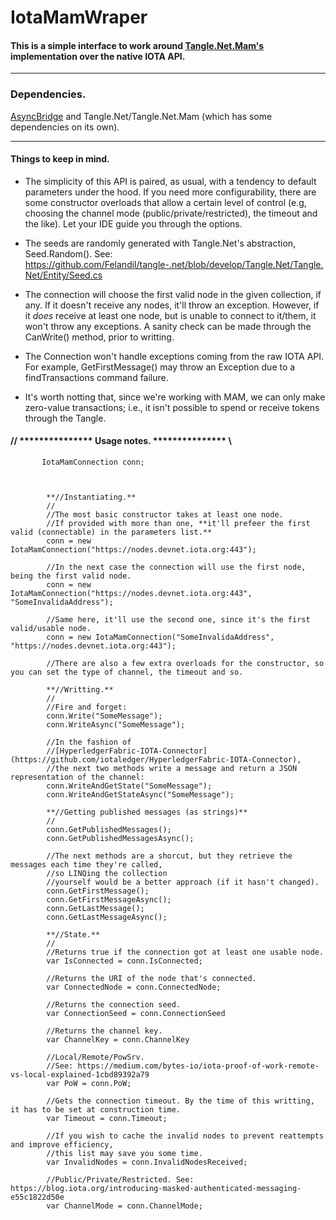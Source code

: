 # IotaMamWraper

#### This is a simple interface to work around [Tangle.Net.Mam's](https://github.com/Felandil/tangle-.net) implementation over the native IOTA API.



---

### Dependencies.

[AsyncBridge](https://github.com/tejacques/AsyncBridge) and Tangle.Net/Tangle.Net.Mam (which has some dependencies on its own).

---
#### Things to keep in mind.

* The simplicity of this API is paired, as usual, with a tendency to default parameters under the hood. 
If you need more configurability, there are some constructor overloads that allow a certain level of control (e.g, choosing the channel mode (public/private/restricted), the timeout and the like). Let your IDE guide you through the options.

* The seeds are randomly generated with Tangle.Net's abstraction, Seed.Random().
See: https://github.com/Felandil/tangle-.net/blob/develop/Tangle.Net/Tangle.Net/Entity/Seed.cs

* The connection will choose the first valid node in the given collection, if any.
If it doesn't receive any nodes, it'll throw an exception. However, if it _does_ receive at least one node, but is unable to connect to it/them, it won't throw any exceptions. A sanity check can be made through the CanWrite() method, prior to writting.

* The Connection won't handle exceptions coming from the raw IOTA API. For example, GetFirstMessage() may throw an Exception due to a findTransactions command failure.

* It's worth notting that, since we're working with MAM, we can only make zero-value transactions; i.e., it isn't possible to spend or receive tokens through the Tangle.




####            // *************** Usage notes. *************** \\

           IotaMamConnection conn;



            **//Instantiating.**
            //
            //The most basic constructor takes at least one node. 
            //If provided with more than one, **it'll prefeer the first valid (connectable) in the parameters list.**
            conn = new IotaMamConnection("https://nodes.devnet.iota.org:443");

            //In the next case the connection will use the first node, being the first valid node.
            conn = new IotaMamConnection("https://nodes.devnet.iota.org:443", "SomeInvalidaAddress");

            //Same here, it'll use the second one, since it's the first valid/usable node.
            conn = new IotaMamConnection("SomeInvalidaAddress", "https://nodes.devnet.iota.org:443");

            //There are also a few extra overloads for the constructor, so you can set the type of channel, the timeout and so.

            **//Writting.**
            //
            //Fire and forget:
            conn.Write("SomeMessage");
            conn.WriteAsync("SomeMessage");
            
            //In the fashion of 
            //[HyperledgerFabric-IOTA-Connector](https://github.com/iotaledger/HyperledgerFabric-IOTA-Connector),
            //the next two methods write a message and return a JSON representation of the channel:
            conn.WriteAndGetState("SomeMessage");
            conn.WriteAndGetStateAsync("SomeMessage");

            **//Getting published messages (as strings)**
            //
            conn.GetPublishedMessages();
            conn.GetPublishedMessagesAsync();
            
            //The next methods are a shorcut, but they retrieve the messages each time they're called,
            //so LINQing the collection
            //yourself would be a better approach (if it hasn't changed).
            conn.GetFirstMessage();
            conn.GetFirstMessageAsync();
            conn.GetLastMessage();
            conn.GetLastMessageAsync();

            **//State.**
            //
            //Returns true if the connection got at least one usable node.
            var IsConnected = conn.IsConnected;

            //Returns the URI of the node that's connected.
            var ConnectedNode = conn.ConnectedNode;
            
            //Returns the connection seed.
            var ConnectionSeed = conn.ConnectionSeed

            //Returns the channel key.
            var ChannelKey = conn.ChannelKey

            //Local/Remote/PowSrv. 
            //See: https://medium.com/bytes-io/iota-proof-of-work-remote-vs-local-explained-1cbd89392a79
            var PoW = conn.PoW;

            //Gets the connection timeout. By the time of this writting, it has to be set at construction time.
            var Timeout = conn.Timeout;

            //If you wish to cache the invalid nodes to prevent reattempts and improve efficiency,
            //this list may save you some time.
            var InvalidNodes = conn.InvalidNodesReceived;

            //Public/Private/Restricted. See: https://blog.iota.org/introducing-masked-authenticated-messaging-e55c1822d50e
            var ChannelMode = conn.ChannelMode;
